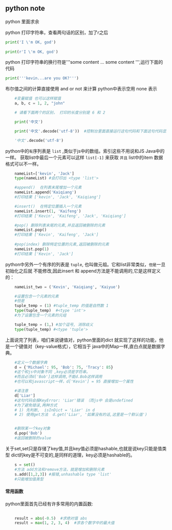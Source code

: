 ##  python note
python 里面求余

python 打印字符串，查看两句话的区别，加了r之后

```python
print('I \'m OK, god') 
  
print(r'I \'m OK, god')
```

python 打印字符串的换行符是'''some content ... some content ''',运行下面的代码

```python
print('''kevin...are you OK?''')
```

布尔值之间的计算直接使用  and or not 来计算
python中表示空用 none 表示

```python
    #变量赋值 也可以这样赋值
    a, b, c = 1, 2, "john"
```


```python
    # 请看下面两个的区别， 打印的长度分别是 6 和 2

    print('中文')

    print('中文'.decode('utf-8'))  #控制台里面直接运行这句代码和下面这句代码显示的值不同 

    '中文'.decode('utf-8')
```

python中的`有`序列表是 `list` ,类似于js中的数组。索引这些不用说和JS Java中的一样。
获取list中最后一个元素可以这样 `list[-1]` 来获取
`并且` list中的item 数据格式可以不一样。

```python
    nameList=['kevin', 'Jack'] 
    type(nameList) #会打印出 <type 'list'>

    #append()  在列表末尾增加一个元素
    nameList.append('Kaiqiang')
    #打印结果 ['kevin', 'Jack', 'Kaiqiang'] 

    #insert()  在特定位置插入一个元素
    nameList.insert(1, 'Kaifeng')
    #打印结果 ['Kevin', 'Kaifeng', 'Jack', 'Kaiqiang']

    #pop() 删除列表末尾的元素,并且返回被删除的元素
    nameList.pop()
    #打印结果 ['Kevin', 'Kaifeng', 'Jack']
    
    #pop(index) 删除特定位置的元素,返回被删除的元素
    nameList.pop(1)
    #打印结果 ['Kevin', 'Jack']
```
python中另外一个有序的列表是 `tuple`, 也叫做元祖。它和list非常类似，`但是`一旦初始化之后就
不能修改,因此insert 和 append方法是不能调用的,它是这样定义的：

```python
    nameList_two = ('Kevin', 'Kaiqiang', 'Kaiyue')

    #设置包含一个元素的元素
    #但是
    tuple_temp = (1) #tuple_temp 的值是自然数 1
    type(tuple_temp)  #<type 'int'>
    #为了设置包含一个元素的元组

    tuple_temp = (1,) #加个逗号, 消除歧义
    type(tuple_temp) #<type 'tuple'>
```

上面说完了列表，咱们来说键值对，python里面的dict 就实现了这样的功能，他是一个键值对（key-value格式），它相当于
java中的Map一样,直白点就是数据字典。

```python
    #定义一个数据字典
    d = {'Michael': 95, 'Bob': 75, 'Tracy': 85} 
    #这个和js中对象不同 ,key必须是字符串。
    #而且必须d['Bob']这样调用,不能d.Bob这样调用
    #也可以和javascript一样，d['Kevin'] = 95 直接增加一个属性

    #请注意
    d['Liar']   
    #这句代码会报KeyError: 'Liar'错误 （而js中 会是undefined
    #为了避免错误,两种方式
    # 1) 先判断,  isInDict = 'Liar' in d 
    # 2) 使用get方法  d.get('Liar', '如果没有的话,这里是一个默认值')


    #删除某一个key对象
    d.pop('Bob') 
    #返回被删除的value
``` 

关于set,set只是存储了key值,并且key值必须是hashable,也就是说key只能是值类型 
dict的key是不可变的,是同样的道理，key必须是hashable的。

```python
    s = set()
    #方法 add方法和remove方法，就是增加和删除元素
    s.add([1,2,3]) #报错,unhashable type 'list'
    #只能增加值类型
```


#### 常用函数
python里面首先已经有许多常用的内置函数:
```python
    
    result = abs(-0.5)  #求绝对值 abs
    result = max(1, 2, 3, 4)  #求各个数字中的最大值
```

